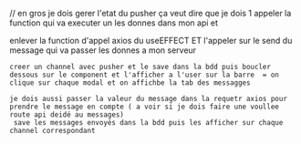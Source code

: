 // en gros je dois gerer l'etat du pusher
ça veut dire que je dois 
1 appeler la function qui va executer un les donnes dans mon api et 

enlever la function d'appel axios du useEFFECT ET l'appeler sur le send du message
qui va passer les donnes a mon serveur

<!-- rooms  -->
    creer un channel avec pusher et le save dans la bdd puis boucler dessous sur le component et l'afficher a l'user sur la barre  = on clique sur chaque modal et on affichbe la tab des messagges
<!-- messages -->
    je dois aussi passer la valeur du message dans la requetr axios pour prendre le message en compte ( a voir si je dois faire une voullee route api deidé au messages)
     save les messages envoyés dans la bdd puis les afficher sur chaque channel correspondant 